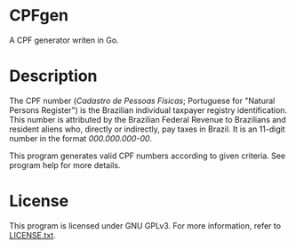 # CPFgen

A CPF generator writen in Go.

# Description

The CPF number (*Cadastro de Pessoas Físicas*; Portuguese for "Natural
Persons Register") is the Brazilian individual taxpayer registry identification.
This number is attributed by the Brazilian Federal Revenue to Brazilians and
resident aliens who, directly or indirectly, pay taxes in Brazil. It is an
11-digit number in the format *000.000.000-00*.

This program generates valid CPF numbers according to given criteria. See
program help for more details.

# License

This program is licensed under GNU GPLv3. For more information, refer to
[LICENSE.txt](LICENSE.txt).
